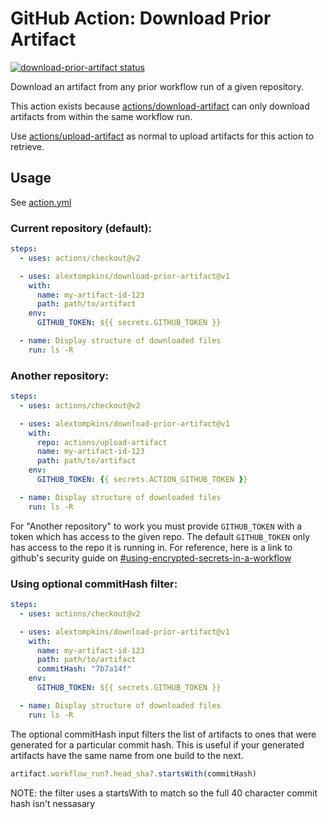 # GitHub Action: Download Prior Artifact
<p>
  <a href="https://github.com/alextompkins/download-prior-artifact/actions">
    <img alt="download-prior-artifact status" src="https://github.com/alextompkins/download-prior-artifact/workflows/build-test/badge.svg" >
  </a>
</p>

Download an artifact from any prior workflow run of a given repository. 

This action exists because [actions/download-artifact](https://github.com/actions/download-artifact) can only download 
artifacts from within the same workflow run. 

Use [actions/upload-artifact](https://github.com/actions/upload-artifact) as normal to upload artifacts for this action to retrieve. 


## Usage

See [action.yml](https://github.com/alextompkins/download-prior-artifact/blob/main/action.yml)

### Current repository (default):
```yaml
steps:
  - uses: actions/checkout@v2

  - uses: alextompkins/download-prior-artifact@v1
    with:
      name: my-artifact-id-123
      path: path/to/artifact
    env:
      GITHUB_TOKEN: ${{ secrets.GITHUB_TOKEN }}

  - name: Display structure of downloaded files
    run: ls -R
```

### Another repository:

```yaml
steps:
  - uses: actions/checkout@v2

  - uses: alextompkins/download-prior-artifact@v1
    with:
      repo: actions/upload-artifact
      name: my-artifact-id-123
      path: path/to/artifact
    env:
      GITHUB_TOKEN: {{ secrets.ACTION_GITHUB_TOKEN }}

  - name: Display structure of downloaded files
    run: ls -R
```
For "Another repository" to work you must provide `GITHUB_TOKEN` with a token which has access to the given repo. The default `GITHUB_TOKEN` only has access to the repo it is running in. For reference, here is a link to github's security guide on [#using-encrypted-secrets-in-a-workflow](https://docs.github.com/en/actions/security-guides/encrypted-secrets#using-encrypted-secrets-in-a-workflow) 

### Using optional commitHash filter:

```yaml
steps:
  - uses: actions/checkout@v2

  - uses: alextompkins/download-prior-artifact@v1
    with:
      name: my-artifact-id-123
      path: path/to/artifact
      commitHash: "7b7a14f"
    env:
      GITHUB_TOKEN: ${{ secrets.GITHUB_TOKEN }}

  - name: Display structure of downloaded files
    run: ls -R
```
The optional commitHash input filters the list of artifacts to ones that were generated for a particular commit hash. This is useful if your generated artifacts have the same name from one build to the next.  
``` ts
artifact.workflow_run?.head_sha?.startsWith(commitHash)
```
NOTE: the filter uses a startsWith to match so the full 40 character commit hash isn't nessasary 